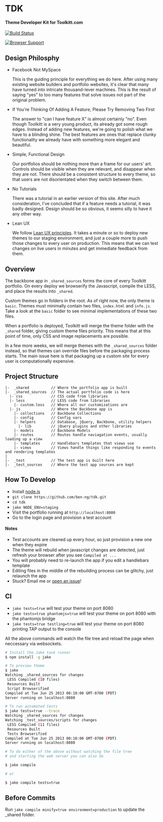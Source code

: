 # TDK
#### Theme Developer Kit for Toolkitt.com

[![Build Status](https://travis-ci.org/ben-ng/tdk.png?branch=master)](https://travis-ci.org/ben-ng/tdk)

[![Browser Support](https://ci.testling.com/ben-ng/tdk.png)](https://ci.testling.com/ben-ng/tdk)

## Design Philosphy

 * Facebook Not MySpace

    This is the guiding principle for everything we do here. After using many existing website builders and portfolio websites, it's clear that many have turned into intricate thousand-lever machines. This is the result of saying "yes" to too many features that solve issues not part of the original problem.

 * If You're Thinking Of Adding A Feature, Please Try Removing Two First

    The answer to "can I have feature X" is almost certainly "no". Even though Toolkitt is a very young product, its already got some rough edges. Instead of adding new features, we're going to polish what we have to a blinding shine. The best features are ones that replace clunky functionality we already have with something more elegant and beautiful.

 * Simple, Functional Design

    Our portfolios should be nothing more than a frame for our users' art. Controls should be visible when they are relevant, and disappear when they are not. There should be a consistent structure to every theme, so that users are not disorientated when they switch between them.

 * No Tutorials

    There was a tutorial in an earlier version of this site. After much consideration, I've concluded that if a feature needs a tutorial, it was badly designed. Design should be so obvious, it seems silly to have it any other way.

 * Lean UX

    We follow [Lean UX principles](http://www.amazon.com/UX-Lean-Startups-Experience-Research/dp/1449334911). It takes a minute or so to deploy new themes to our staging environment, and just a couple more to push those changes to every user on production. This means that we can test changes on live users in minutes and get immediate feedback from them.

## Overview

The backbone app in `_shared_sources` forms the core of every Toolkitt portfolio. On every deploy we browserify the Javascript, compile the LESS, and place the results into `_shared`.

Custom themes go in folders in the root. As of right now, the only theme is `basic`. Themes must minimally contain two files, `index.html` and `info.js`. Take a look at the `basic` folder to see minimal implementations of these two files.

When a portfolio is deployed, Toolkitt will merge the theme folder with the `_shared` folder, giving custom theme files priority. This means that at this point of time, only CSS and image replacements are possible.

In a few more weeks, we will merge themes with the `_shared_sources` folder instead, so that themes can override files before the packaging process starts. The main issue here is that packaging up a custom site for every user is computationally expensive.

## Project Structure

```
|-  _shared          // Where the portfolio app is built
|-  _shared_sources  // The actual portfolio code is here
  |- css             // CSS code from libraries
  |- less            // LESS code from libraries
    |- custom.less   // Where all our customizations are
  |- js              // Where the Backbone app is
    |- collections   // Backbone Collections
    |- config        // Config vars
    |- helpers       // Database, jQuery, Backbone, utility helpers
      |- lib         // jQuery plugins and other libraries
    |- models        // Backbone Models
    |- routes        // Routes handle naviagation events, usually loading up a view
    |- templates     // Handlebars templates that views use
    |- views         // Views handle things like responding to events and rendering templates
|
|-  _test            // The test app is built here
|-  _test_sources    // Where the test app sources are kept
```

## How To Develop

 * Install [node.js](http://nodejs.org)
 * `git clone https://github.com/ben-ng/tdk.git`
 * `cd tdk`
 * `jake NODE_ENV=staging`
 * Visit the portfolio running at `http://localhost:8080`
 * Go to the login page and provision a test account

#### Notes

 * Test accounts are cleaned up every hour, so just provision a new one when they expire
 * The theme will rebuild when javascript changes are detected, just refresh your browser after you see `Compiled at ...`
 * You will probably need to re-launch the app if you edit a handlebars template
 * Editing files in the middle of the rebuilding process can be glitchy, just relaunch the app
 * Stuck? Email me or [open an issue](https://github.com/ben-ng/tdk/issues)!

## CI

 * `jake tests=true` will test your theme on port 8080
 * `jake tests=true phantomjs=true` will test your theme on port 8080 with the phantomjs bridge
 * `jake tests=true testling=true` will test your theme on port 8080 printing TAP output to the console

All the above commands will watch the file tree and reload the page when neccessary via websockets.

```sh
# Install the Jake task runner
$ npm install -g jake

# To preview theme
$ jake
Watching _shared_sources for changes
 LESS Compiled (10 files)
 Resources Built
 Script Browserified
Compiled at Tue Jun 25 2013 00:10:00 GMT-0700 (PDT)
Server running on localhost:8080

# To run automated tests
$ jake tests=true --trace
Watching _shared_sources for changes
Watching _test_sources/scripts for changes
 LESS Compiled (11 files)
 Resources Built
 Tests Browserified
Compiled at Tue Jun 25 2013 00:10:00 GMT-0700 (PDT)
Server running on localhost:8080

# To do either of the above without watching the file tree
# and starting the web server you can also do

$ jake compile

# or

$ jake compile tests=true
```

## Before Commits
Run `jake compile minify=true environment=production` to update the _shared folder.
